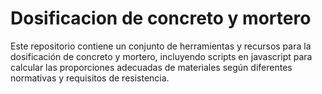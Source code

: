 # Dosificacion de concreto y mortero

Este repositorio contiene un conjunto de herramientas y recursos para la dosificación de concreto y mortero, incluyendo scripts en javascript para calcular las proporciones adecuadas de materiales según diferentes normativas y requisitos de resistencia.
